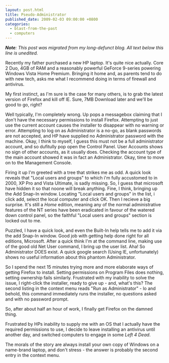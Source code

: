 ```yaml
---
layout: post.html
title: Pseudo-Administrator
published_date: 2009-02-03 09:00:00 +0800
categories:
  - blast-from-the-past
  - computers
---
```


_**Note**: This post was migrated from my long-defunct blog. All text below this line is unedited._

Recently my father purchased a new HP laptop. It's quite nice actually. Core 2 Duo, 4GB of RAM and a reasonably powerful GeForce 9-series powering Windows Vista Home Premium. Bringing it home and, as parents tend to do with new tech, asks me what I recommend doing in terms of firewall and antivirus.

My first instinct, as I'm sure is the case for many others, is to grab the latest version of Firefox and kill off IE. Sure, 7MB Download later and we'll be good to go, right?

Well typically, I'm completely wrong. Up pops a messagebox claiming that I don't have the necessary permissions to install Firefox. Attempting to just use the current account causes the installer to disappear with no warning or error. Attempting to log on as Administrator is a no-go, as blank passwords are not accepted, and HP have supplied no Administrator password with the machine. Okay, I think to myself, I guess this must not be a full administrator account, and so dufitully pop open the Control Panel. User Accounts shows no sign of other accounts, as it usually does. Checking the account type of the main account showed it was in fact an Administrator. Okay, time to move on to the Management Console.

Firing it up I'm greeted with a tree that strikes me as odd. A quick look reveals that "Local users and groups" to which i'm fully accustomed to in 2000, XP Pro and Vista Ultimate, is sadly missing. So, I guess that microsoft have hidden it so that noone will break anything. Fine, I think, bringing up the Add Snap-In window. Locating "Local users and groups" in the list, i click add, select the local computer and click OK. Then I recieve a big surprise. It's still a *Home* edition, meaning any of the normal administrative features of the NT series have been eradicated in favour of the watered down control panel, so the faithful "Local users and groups" section is locked out to me.

Puzzled, I have a quick look, and even the Built-In help tells me to add it via the add Snap-In window. Good job with getting help done right for all editions, Microsoft. After a quick think I'm at the command line, making use of the good old Net User command, I bring up the user list. Aha! So Administrator DOES exist. A quick google search (Using IE, unfortunately) shows no useful information about this phantom Administrator.

So I spend the next 15 minutes trying more and more elaborate ways of getting Firefox to install. Setting permissions on Program Files does nothing, setting ownership fails similarly. Frustrated with my inability to solve the issue, I right-click the installer, ready to give up - and, what's this? The second listing in the context menu reads "Run as Administrator" - lo and behold, this command immediately runs the installer, no questions asked and with no password prompt.

So, after about half an hour of work, I finally get Firefox on the damned thing.

Frustrated by HPs inability to supply me with an OS that I actually have the required permissions to use, I decide to leave installing an antivirus until another day, and switched computers to engage in some *Left 4 Dead*.

The morals of the story are always install your own copy of Windows on a name-brand laptop, and don't stress - the answer is probably the second entry in the context menu.

